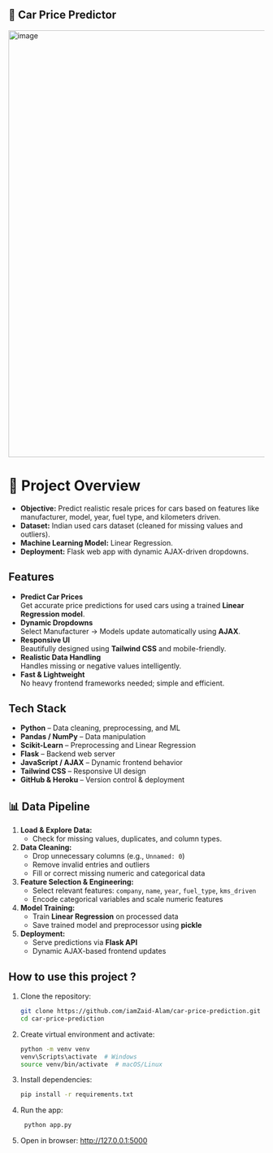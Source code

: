 **🚗 Car Price Predictor**
----------------------------------------

<img width="875" height="840" alt="image" src="https://github.com/user-attachments/assets/29b80182-96f5-423e-be2c-1129c7be8f67" />


# 🧩 Project Overview

- **Objective:** Predict realistic resale prices for cars based on features like manufacturer, model, year, fuel type, and kilometers driven.  
- **Dataset:** Indian used cars dataset (cleaned for missing values and outliers).  
- **Machine Learning Model:** Linear Regression.  
- **Deployment:** Flask web app with dynamic AJAX-driven dropdowns.


## Features

- **Predict Car Prices**  
  Get accurate price predictions for used cars using a trained **Linear Regression model**.
- **Dynamic Dropdowns**  
  Select Manufacturer → Models update automatically using **AJAX**.
- **Responsive UI**  
  Beautifully designed using **Tailwind CSS** and mobile-friendly.
- **Realistic Data Handling**  
  Handles missing or negative values intelligently.
- **Fast & Lightweight**  
  No heavy frontend frameworks needed; simple and efficient.


## Tech Stack

- **Python** – Data cleaning, preprocessing, and ML  
- **Pandas / NumPy** – Data manipulation  
- **Scikit-Learn** – Preprocessing and Linear Regression  
- **Flask** – Backend web server  
- **JavaScript / AJAX** – Dynamic frontend behavior  
- **Tailwind CSS** – Responsive UI design  
- **GitHub & Heroku** – Version control & deployment

## 📊 Data Pipeline

1. **Load & Explore Data:**  
   - Check for missing values, duplicates, and column types.
2. **Data Cleaning:**  
   - Drop unnecessary columns (e.g., `Unnamed: 0`)  
   - Remove invalid entries and outliers  
   - Fill or correct missing numeric and categorical data  
3. **Feature Selection & Engineering:**  
   - Select relevant features: `company`, `name`, `year`, `fuel_type`, `kms_driven`  
   - Encode categorical variables and scale numeric features  
4. **Model Training:**  
   - Train **Linear Regression** on processed data  
   - Save trained model and preprocessor using **pickle**  
5. **Deployment:**  
   - Serve predictions via **Flask API**  
   - Dynamic AJAX-based frontend updates  



## How to use this project ?

1. Clone the repository:
   ```bash
   git clone https://github.com/iamZaid-Alam/car-price-prediction.git
   cd car-price-prediction

2. Create virtual environment and activate:
    ```bash
    python -m venv venv
    venv\Scripts\activate  # Windows
    source venv/bin/activate  # macOS/Linux

3. Install dependencies:
    ```bash
    pip install -r requirements.txt

4. Run the app:
   ```bash
    python app.py

5. Open in browser:
http://127.0.0.1:5000



